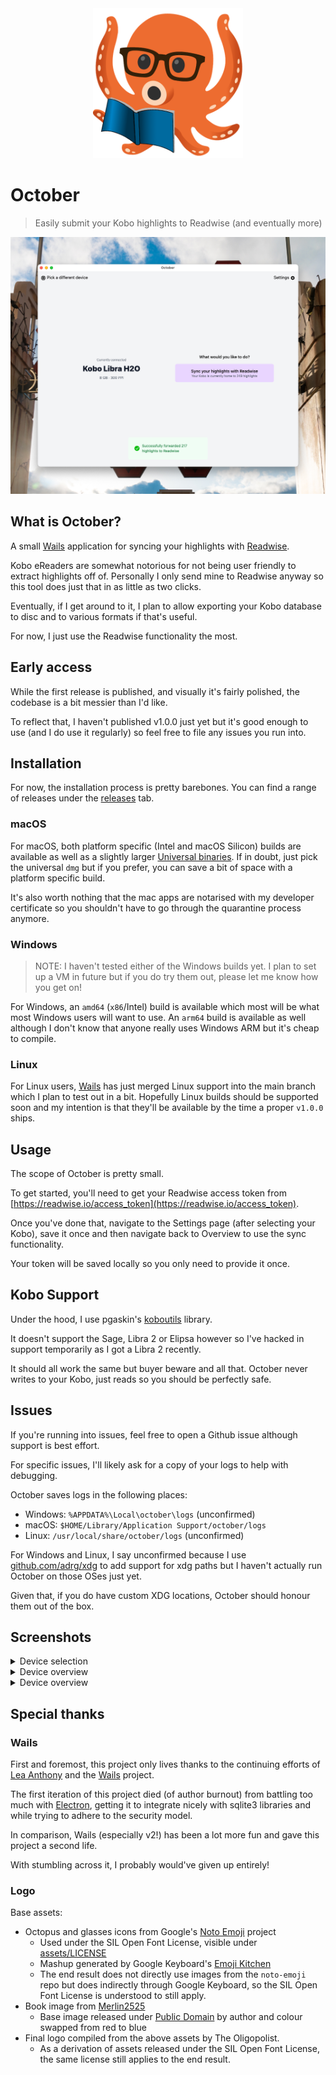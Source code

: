 <div align="center">
  <img alt="October logo" src="appicon.png" height="240" />
</div>

# October
> Easily submit your Kobo highlights to Readwise (and eventually more)

![](./docs/selector_main.png)

## What is October?

A small [Wails](https://github.com/wailsapp/wails) application for syncing your highlights with [Readwise](https://readwise.io).

Kobo eReaders are somewhat notorious for not being user friendly to extract highlights off of. Personally I only send mine to Readwise anyway so this tool does just that in as little as two clicks.

Eventually, if I get around to it, I plan to allow exporting your Kobo database to disc and to various formats if that's useful.

For now, I just use the Readwise functionality the most.

## Early access

While the first release is published, and visually it's fairly polished, the codebase is a bit messier than I'd like.

To reflect that, I haven't published v1.0.0 just yet but it's good enough to use (and I do use it regularly) so feel free to file any issues you run into.

## Installation

For now, the installation process is pretty barebones. You can find a range of releases under the [releases](https://github.com/marcus-crane/october/releases) tab.

### macOS

For macOS, both platform specific (Intel and macOS Silicon) builds are available as well as a slightly larger [Universal binaries](https://developer.apple.com/documentation/apple-silicon/building-a-universal-macos-binary). If in doubt, just pick the universal `dmg` but if you prefer, you can save a bit of space with a platform specific build.

It's also worth nothing that the mac apps are notarised with my developer certificate so you shouldn't have to go through the quarantine process anymore.

### Windows

> NOTE: I haven't tested either of the Windows builds yet. I plan to set up a VM in future but if you do try them out, please let me know how you get on!

For Windows, an `amd64` (`x86`/Intel) build is available which most will be what most Windows users will want to use. An `arm64` build is available as well although I don't know that anyone really uses Windows ARM but it's cheap to compile.

### Linux

For Linux users, [Wails](https://wails.io) has just merged Linux support into the main branch which I plan to test out in a bit. Hopefully Linux builds should be supported soon and my intention is that they'll be available by the time a proper `v1.0.0` ships.

## Usage

The scope of October is pretty small.

To get started, you'll need to get your Readwise access token from [https://readwise.io/access_token](https://readwise.io/access_token).

Once you've done that, navigate to the Settings page (after selecting your Kobo), save it once and then navigate back to Overview to use the sync functionality.

Your token will be saved locally so you only need to provide it once.

## Kobo Support

Under the hood, I use pgaskin's [koboutils](https://github.com/pgaskin/koboutils) library.

It doesn't support the Sage, Libra 2 or Elipsa however so I've hacked in support temporarily as I got a Libra 2 recently.

It should all work the same but buyer beware and all that. October never writes to your Kobo, just reads so you should be perfectly safe.

## Issues

If you're running into issues, feel free to open a Github issue although support is best effort.

For specific issues, I'll likely ask for a copy of your logs to help with debugging.

October saves logs in the following places:

* Windows: `%APPDATA%\Local\october\logs` (unconfirmed)
* macOS: `$HOME/Library/Application Support/october/logs`
* Linux: `/usr/local/share/october/logs` (unconfirmed)

For Windows and Linux, I say unconfirmed because I use [github.com/adrg/xdg](https://github.com/adrg/xdg) to add support for xdg paths but I haven't actually run October on those OSes just yet.

Given that, if you do have custom XDG locations, October should honour them out of the box.

## Screenshots

<details><summary>Device selection</summary>

![](./docs/selector.png)

</details>

<details><summary>Device overview</summary>

![](./docs/overview.png)

</details>

<details><summary>Device overview</summary>

![](./docs/settings.png)

</details>

## Special thanks

### Wails

First and foremost, this project only lives thanks to the continuing efforts of [Lea Anthony](https://twitter.com/leaanthonycymru) and the [Wails](https://wails.io) project.

The first iteration of this project died (of author burnout) from battling too much with [Electron](https://www.electronjs.org/), getting it to integrate nicely with sqlite3 libraries and while trying to adhere to the security model.

In comparison, Wails (especially v2!) has been a lot more fun and gave this project a second life.

With stumbling across it, I probably would've given up entirely!

### Logo

Base assets:

- Octopus and glasses icons from Google's [Noto Emoji](https://github.com/googlefonts/noto-emoji/) project
  - Used under the SIL Open Font License, visible under [assets/LICENSE](assets/LICENSE)
  - Mashup generated by Google Keyboard's [Emoji Kitchen](https://blog.google/products/android/emoji-kitchen-new-mashups-mixing-experience/)
  - The end result does not directly use images from the `noto-emoji` repo but does indirectly through Google Keyboard, so the SIL Open Font License is understood to still apply.
- Book image from [Merlin2525](http://www.freestockphotos.biz/stockphoto/14305)
  - Base image released under [Public Domain](https://creativecommons.org/publicdomain/zero/1.0/) by author and colour swapped from red to blue
- Final logo compiled from the above assets by The Oligopolist.
  - As a derivation of assets released under the SIL Open Font License, the same license still applies to the end result.
